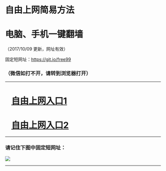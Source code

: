 ﻿# 自由上网简易方法

# 电脑、手机一键翻墙

（2017/10/09 更新，网址有效）

固定短网址：https://git.io/free99

### （微信如打不开，请转到浏览器打开）


***





# &nbsp;&nbsp; <a href="http://ft748713375.fwq-tz-1001.info/fwqtz01.html?t=100900116067 " target="_blank">自由上网入口1</a>
# &nbsp;&nbsp; <a href="http://ft1309914870.fwq-tz-1002.info/fwqtz02.html?t=100900122700 " target="_blank">自由上网入口2</a>
***

### 请记住下图中固定短网址：

<img src="https://s3-us-west-2.amazonaws.com/fwq-1001/yjfq-20170905okok.png" /> 


***

